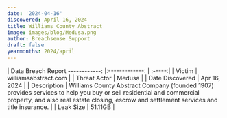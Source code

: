 ```yaml
---
date: '2024-04-16'
discovered: April 16, 2024
title: Williams County Abstract
image: images/blog/Medusa.png
author: Breachsense Support
draft: false
yearmonths: 2024/april
---
```



| Data Breach Report
------------:     |:-------------:    | :-----:|
| Victim      | williamsabstract.com      | 
| Threat Actor      | Medusa      | 
| Date Discovered      | Apr 16, 2024      | 
| Description      | Williams County Abstract Company (founded 1907) provides services to help you buy or sell residential and commercial property, and also real estate closing, escrow and settlement services and title insurance.      | 
| Leak Size      | 51.11GB      | 

